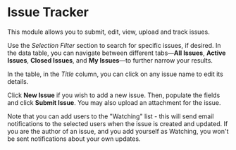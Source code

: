# Issue Tracker

This module allows you to submit, edit, view, upload and track issues.

Use the *Selection Filter* section to search for specific issues, if desired. In the data table, you can navigate between different tabs—**All Issues**, **Active Issues**, **Closed Issues**, and **My Issues**—to further narrow your results. 

In the table, in the *Title* column, you can click on any issue name to edit its details. 

Click **New Issue** if you wish to add a new issue. Then, populate the fields and click **Submit Issue**. You may also upload an attachment for the issue.

Note that you can add users to the "Watching" list - this will send email notifications to the selected users when the issue is created and updated. If you are the author of an issue, and you add yourself as Watching, you won't be sent notifications about your own updates. 
